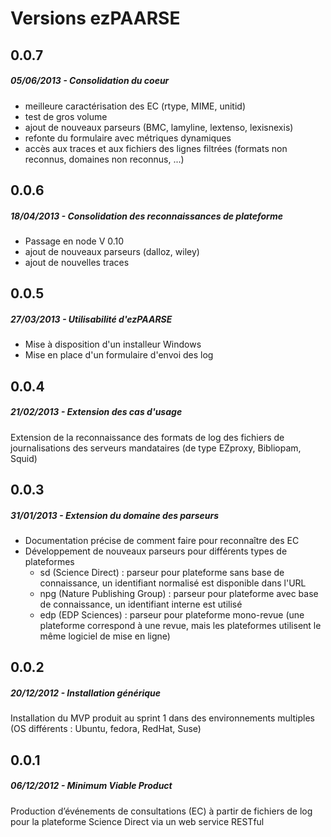 # Versions ezPAARSE #

## 0.0.7  ## 
##### 05/06/2013 - Consolidation du coeur #####
- meilleure caractérisation des EC (rtype, MIME, unitid)
- test de gros volume
- ajout de nouveaux parseurs (BMC, lamyline, lextenso, lexisnexis)
- refonte du formulaire avec métriques dynamiques
- accès aux traces et aux fichiers des lignes filtrées (formats non reconnus, domaines non reconnus, ...)

## 0.0.6  ## 
##### 18/04/2013 - Consolidation des reconnaissances de plateforme #####
- Passage en node V 0.10
- ajout de nouveaux parseurs (dalloz, wiley)
- ajout de nouvelles traces

## 0.0.5  ## 
##### 27/03/2013 - Utilisabilité d'ezPAARSE #####
- Mise à disposition d'un installeur Windows
- Mise en place d'un formulaire d'envoi des log

## 0.0.4  ## 
##### 21/02/2013 - Extension des cas d'usage #####
Extension de la reconnaissance des formats de log des fichiers de journalisations des serveurs mandataires (de type EZproxy, Bibliopam, Squid)

## 0.0.3  ## 
##### 31/01/2013 - Extension du domaine des parseurs #####

- Documentation précise de comment faire pour reconnaître des EC
- Développement de nouveaux parseurs pour différents types de plateformes
  - sd (Science Direct) : parseur pour plateforme sans base de connaissance, un identifiant normalisé est disponible dans l'URL
  - npg (Nature Publishing Group) : parseur pour plateforme avec base de connaissance, un identifiant interne est utilisé
  - edp (EDP Sciences) : parseur pour plateforme mono-revue (une plateforme correspond à une revue, mais les plateformes utilisent le même logiciel de mise en ligne)

## 0.0.2  ## 
##### 20/12/2012 - Installation générique #####
Installation du MVP produit au sprint 1 dans des environnements multiples (OS différents : Ubuntu, fedora, RedHat, Suse)

## 0.0.1  ## 
##### 06/12/2012 - Minimum Viable Product #####
Production d’événements de consultations (EC) à partir de fichiers de log pour la plateforme Science Direct via un web service RESTful

